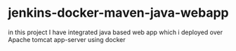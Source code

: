 # jenkins-docker-maven-java-webapp

in this project I have integrated java based web app which i deployed over Apache tomcat app-server using docker  
